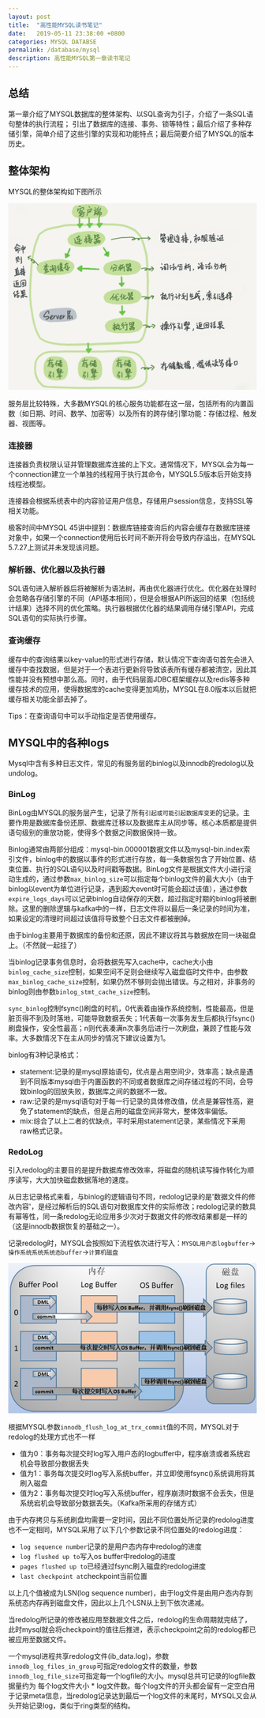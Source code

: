 ```yaml
---
layout: post
title:  "高性能MYSQL读书笔记"
date:   2019-05-11 23:38:00 +0800
categories: MYSQL DATABSE
permalink: /database/mysql
description: 高性能MYSQL第一章读书笔记
---
```


## 总结
第一章介绍了MYSQL数据库的整体架构、以SQL查询为引子，介绍了一条SQL语句整体的执行流程；
引出了数据库的连接、事务、锁等特性；最后介绍了多种存储引擎，简单介绍了这些引擎的实现和功能特点；最后简要介绍了MYSQL的版本历史。

## 整体架构
MYSQL的整体架构如下图所示

![mysql-architecture](../resources/img/mysql-architecture.png)

服务层比较特殊，大多数MYSQL的核心服务功能都在这一层，包括所有的内置函数（如日期、时间、数学、加密等）以及所有的跨存储引擎功能：存储过程、触发器、视图等。

### 连接器
连接器负责权限认证并管理数据库连接的上下文。通常情况下，MYSQL会为每一个connection建立一个单独的线程用于执行其命令，MYSQL5.5版本后开始支持线程池模型。

连接器会根据系统表中的内容验证用户信息，存储用户session信息，支持SSL等相关功能。

极客时间中MYSQL 45讲中提到：数据库链接查询后的内容会缓存在数据库链接对象中，如果一个connection使用后长时间不断开将会导致内存溢出，在MYSQL 5.7.27上测试并未发现该问题。


### 解析器、优化器以及执行器

SQL语句进入解析器后将被解析为语法树，再由优化器进行优化。优化器在处理时会忽略各存储引擎的不同（API基本相同），但是会根据API所返回的结果（包括统计结果）选择不同的优化策略。执行器根据优化器的结果调用存储引擎API，完成SQL语句的实际执行步骤。

### 查询缓存

缓存中的查询结果以key-value的形式进行存储，默认情况下查询语句首先会进入缓存中查找数据，但是对于一个表进行更新将导致该表所有缓存都被清空，因此其性能并没有预想中那么高。同时，由于代码层面JDBC框架缓存以及redis等多种缓存技术的应用，使得数据库的cache变得更加鸡肋，MYSQL在8.0版本以后就把缓存相关功能全部去掉了。

Tips：在查询语句中可以手动指定是否使用缓存。

## MYSQL中的各种logs

Mysql中含有多种日志文件，常见的有服务层的binlog以及innodb的redolog以及undolog。

### BinLog
BinLog由MYSQL的服务层产生，记录了所有`引起或可能引起数据库变更`的记录。主要作用是数据库备份还原、数据库迁移以及数据库主从同步等。核心本质都是提供语句级别的重放功能，使得多个数据之间数据保持一致。

Binlog通常由两部分组成：mysql-bin.000001数据文件以及mysql-bin.index索引文件，binlog中的数据以事件的形式进行存放，每一条数据包含了开始位置、结束位置、执行的SQL语句以及时间戳等数据。BinLog文件是根据文件大小进行滚动生成的，通过参数`max_binlog_size`可以指定每个binlog文件的最大大小（由于binlog以event为单位进行记录，遇到超大event时可能会超过该值），通过参数`expire_logs_days`可以记录binlog自动保存的天数，超过指定时期的binlog将被删除。这里的删除逻辑与kafka中的一样，日志文件将以最后一条记录的时间为准，如果设定的清理时间超过该值将导致整个日志文件都被删掉。

由于binlog主要用于数据库的备份和还原，因此不建议将其与数据放在同一块磁盘上。（不然就一起挂了）

当binlog记录事务信息时，会将数据先写入cache中，cache大小由`binlog_cache_size`控制，如果空间不足则会继续写入磁盘临时文件中，由参数`max_binlog_cache_size`控制，如果仍然不够则会抛出错误。与之相对，非事务的binlog则由参数`binlog_stmt_cache_size`控制。

`sync_binlog`控制fsync()刷盘的时机，0代表着由操作系统控制，性能最高，但是脏页得不到及时落地，可能导致数据丢失；1代表每一次事务发生后都执行fsync()刷盘操作，安全性最高；n则代表凑满n次事务后进行一次刷盘，兼顾了性能与效率。大多数情况下在主从同步的情况下建议设置为1。

binlog有3种记录格式：

* statement:记录的是mysql原始语句，优点是占用空间少，效率高；缺点是遇到不同版本mysql由于内置函数的不同或者数据库之间存储过程的不同，会导致binlog的回放失败，数据库之间的数据不一致。
* raw:记录的是mysql语句对于每一行记录的具体修改值，优点是兼容性高，避免了statement的缺点，但是占用的磁盘空间非常大，整体效率偏低。
* mix:综合了以上二者的优缺点，平时采用statement记录，某些情况下采用raw格式记录。

### RedoLog
引入redolog的主要目的是提升数据库修改效率，将磁盘的随机读写操作转化为顺序读写，大大加快磁盘数据落地的速度。

从日志记录格式来看，与binlog的逻辑语句不同，redolog记录的是'数据文件的修改内容'，是经过解析后的SQL语句对数据库文件的实际修改；redolog记录的数具有幂等性，同一条redolog无论应用多少次对于数据文件的修改结果都是一样的（这是innodb数据恢复的基础之一）。

记录redolog时，MYSQL会按照如下流程依次进行写入：`MYSQL用户态logbuffer`->`操作系统系统系统态buffer`->`计算机磁盘`

![redoLog](../resources/img/redoLog.png)

根据MYSQL参数`innodb_flush_log_at_trx_commit`值的不同，MYSQL对于redolog的处理方式也不一样

* 值为0：事务每次提交时log写入用户态的logbuffer中，程序崩溃或者系统宕机会导致部分数据丢失
* 值为1：事务每次提交时log写入系统buffer，并立即使用fsync()系统调用将其刷入磁盘
* 值为2：事务每次提交时log写入系统buffer，程序崩溃时数据不会丢失，但是系统宕机会导致部分数据丢失。（Kafka所采用的存储方式）

由于内存拷贝与系统刷盘均需要一定时间，因此不同位置处所记录的redolog进度也不一定相同，MYSQL采用了以下几个参数记录不同位置处的redolog进度：

* `log sequence number`记录的是用户态内存中redolog的进度
* `log flushed up to`写入os buffer中redolog的进度
* `pages flushed up to`已经通过fsync刷入磁盘的redolog进度
* `last checkpoint at`checkpoint当前位置

以上几个值被成为LSN(log sequence number)，由于log文件是由用户态内存到系统态内存再到磁盘文件，因此以上几个LSN从上到下依次递减。

当redolog所记录的修改被应用至数据文件之后，redolog的生命周期就完结了，此时mysql就会将checkpoint的值往后推进，表示checkpoint之前的redolog都已被应用至数据文件。

一个mysql进程共享redolog文件(ib_data.log)，参数`innodb_log_files_in_group`可指定redolog文件的数量，参数`innodb_log_file_size`可指定每一个logfile的大小。mysql总共可记录的logfile数据量约为 每个log文件大小 * log文件数。每个log文件的开头都会留有一定空白用于记录meta信息，当redolog记录达到最后一个log文件的末尾时，MYSQL又会从头开始记录log，类似于ring类型的结构。
